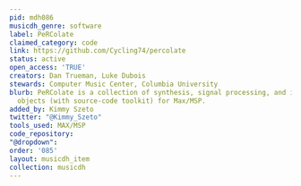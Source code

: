 ```yaml
---
pid: mdh086
musicdh_genre: software
label: PeRColate
claimed_category: code
link: https://github.com/Cycling74/percolate
status: active
open_access: 'TRUE'
creators: Dan Trueman, Luke Dubois
stewards: Computer Music Center, Columbia University
blurb: PeRColate is a collection of synthesis, signal processing, and image processing
  objects (with source-code toolkit) for Max/MSP.
added_by: Kimmy Szeto
twitter: "@Kimmy_Szeto"
tools_used: MAX/MSP
code_repository: 
"@dropdown": 
order: '085'
layout: musicdh_item
collection: musicdh
---
```

